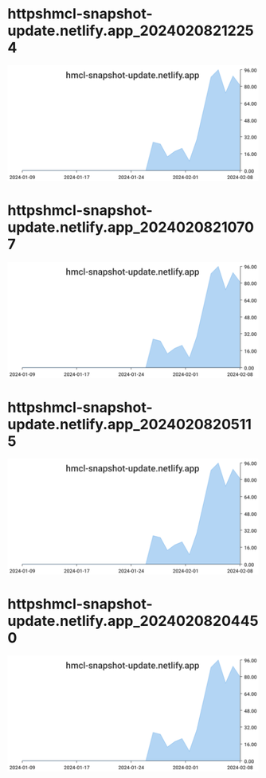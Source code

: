# httpshmcl-snapshot-update.netlify.app_20240208212254
![httpshmcl-snapshot-update.netlify.app_20240208212254](/dailyhitssvg/httpshmcl-snapshot-update.netlify.app_20240208212254.svg)
# httpshmcl-snapshot-update.netlify.app_20240208210707
![httpshmcl-snapshot-update.netlify.app_20240208210707](/dailyhitssvg/httpshmcl-snapshot-update.netlify.app_20240208210707.svg)
# httpshmcl-snapshot-update.netlify.app_20240208205115
![httpshmcl-snapshot-update.netlify.app_20240208205115](/dailyhitssvg/httpshmcl-snapshot-update.netlify.app_20240208205115.svg)
# httpshmcl-snapshot-update.netlify.app_20240208204450
![httpshmcl-snapshot-update.netlify.app_20240208204450](/dailyhitssvg/httpshmcl-snapshot-update.netlify.app_20240208204450.svg)
